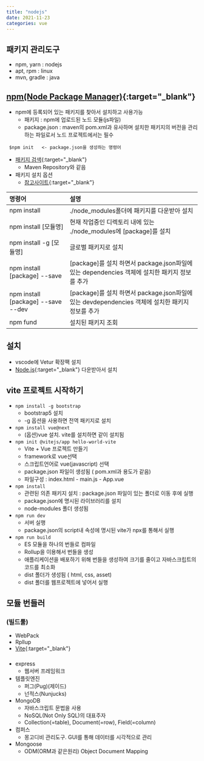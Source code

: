 ```yaml
---
title: "nodejs"
date: 2021-11-23
categories: vue  
---
```


## 패키지 관리도구

* npm, yarn : nodejs
* apt, rpm : linux
* mvn, gradle : java

## [npm(Node Package Manager)](https://docs.npmjs.com/){:target="_blank"}
* 	npm에 등록되어 있는 패키지를 찾아서 설치하고 사용가능
	 - 패키지 : npm에 업로드된 노드 모듈(js파일)
	 - package.json : maven의 pom.xml과 유사하며 설치한 패키지의 버전을 관리하는 파일로서 노드 프로젝트에서는 필수
```
 $npm init   <- package.json을 생성하는 명령어
```

* [패키지 검색](https://www.npmjs.com/){:target="_blank"}
  * Maven Repository와 같음
* 패키지 설치 옵션
  * [참고사이트](https://docs.npmjs.com/cli/v8/commands/npm-install){:target="_blank"}
    
| 명령어                             | 설명                                                                                             |  
| :--------------------------------- | :----------------------------------------------------------------------------------------------- |
| npm install                        | ./node_modules폴더에 패키지를 다운받아 설치                                                      |
| npm install [모듈명]               | 현재 작업중인 디렉토리 내에 있는 ./node_modules에 [package]를 설치                               |
| npm install -g [모듈명]            | 글로벌 패키지로 설치                                                                             |
| npm install [package] --save       | [package]를 설치 하면서 package.json파일에 있는 dependencies 객체에 설치한 패키지 정보를 추가    |
| npm install [package] --save --dev | [package]를 설치 하면서 package.json파일에 있는 devdependencies 객체에 설치한 패키지 정보를 추가 |
| npm fund                           | 설치된 패키지 조회                                                                               |  

## 설치

* vscode에 Vetur 확장팩 설치
* [Node.js](https://nodejs.org/){:target="_blank"} 다운받아서 설치

## vite 프로젝트 시작하기

* `npm install -g bootstrap`  
  * bootstrap5 설치
  * -g 옵션을 사용하면 전역 패키지로 설치
* `npm install vue@next`
  * (옵션)vue 설치. vite를 설치하면 같이 설치됨
* `npm init @vitejs/app hello-world-vite`  
  * Vite + Vue 프로젝트 만들기
  * framework로 vue선택
  * 스크립트언어로 vue(javascript) 선택
  * package.json 파일이 생성됨 ( pom.xml과 용도가 같음)
  * 파일구성 : index.html - main.js - App.vue
* `npm install`
  * 관련된 의존 패키지 설치 : package.json 파일이 있는 폴더로 이동 후에 실행
  * package.json에 명시된 라이브러리를 설치
  * node-modules 폴더 생성됨
* `npm run dev`
  * 서버 실행
  * package.json의 script내 속성에 명시된 vite가 npx를 통해서 실행
* `npm run build`
  * ES 모듈을 하나의 번들로 컴파일
  * Rollup을 이용해서 번들을 생성
  * 애플리케이션을 배포하기 위해 번들을 생성하여 크기를 줄이고 자바스크립트의 코드를 최소화
  * dist 폴더가 생성됨 ( html, css, asset)
  * dist 폴더를 웹프로젝트에 넣어서 실행


## 모듈 번들러

### (빌드툴)
* WebPack
* Rpllup
* [Vite](https://vitejs.dev/){:target="_blank"}

### 
* express
  - 웹서버 프레임워크
* 템플릿엔진
  - 퍼그(Pug)(제이드)
  - 넌적스(Nunjucks)
* MongoDB
  - 자바스크립트 문법을 사용
  - NoSQL(Not Only SQL)의 대표주자
  - Collection(=table), Document(=row), Field(=column)
* 컴퍼스
  - 몽고디비 관리도구. GUI를 통해 데이터를 시각적으로 관리
* Mongoose
  - ODM(ORM과 같은원리) Object Document Mapping
